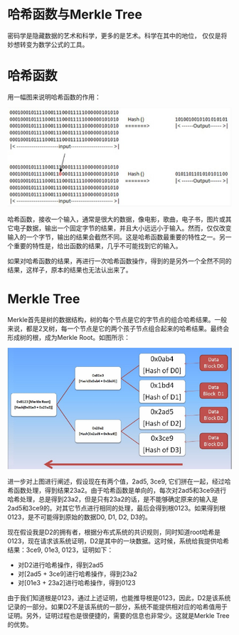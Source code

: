 # 哈希函数与Merkle Tree
密码学是隐藏数据的艺术和科学，更多的是艺术。科学在其中的地位，
仅仅是将妙想转变为数学公式的工具。

# 哈希函数
用一幅图来说明哈希函数的作用：

![img](/book/hash.jpg)

哈希函数，接收一个输入，通常是很大的数据，像电影，歌曲，电子书，图片或其它电子数据，输出一个固定字节的结果，并且大小远远小于输入。然而，仅仅改变输入的一个字节，输出的结果会截然不同。这是哈希函数最重要的特性之一。另一个重要的特性是，给出函数的结果，几乎不可能找到它的输入。

如果对哈希函数的结果，再进行一次哈希函数操作，得到的是另外一个全然不同的结果，这样子，原本的结果也无法认出来了。

# Merkle Tree
Merkle首先是树的数据结构，树的每个节点是它的字节点的组合哈希结果。一般来说，都是2叉树，每一个节点是它的两个孩子节点组合起来的哈希结果。最终会形成树的根，成为Merkle Root。如图所示：

![img](/book/merkle.jpg)

进一步对上图进行阐述，假设现在有两个值，2ad5, 3ce9, 它们拼在一起，经过哈希函数处理，得到结果23a2。由于哈希函数是单向的，每次对2ad5和3ce9进行哈希处理，总是得到23a2，但是只有23a2的话，是不能够确定原来的输入是2ad5和3ce9的。对其它节点进行相同的处理，最后会得到根0123。如果得到根0123，是不可能得到原始的数据D0, D1, D2, D3的。

现在假设我是D2的拥有者，根据分布式系统的共识规则，同时知道root哈希是0123，现在请求该系统证明，D2是其中的一块数据。这时候，系统给我提供哈希结果：3ce9, 01e3, 0123，证明如下：

- 对D2进行哈希操作，得到2ad5
- 对[2ad5 + 3ce9]进行哈希操作，得到23a2
- 对[01e3 + 23a2]进行哈希操作，得到0123

由于我们知道根是0123，通过上述证明，也能推导根是0123，因此，D2是该系统记录的一部分。如果D2不是该系统的一部分，系统不能提供相对应的哈希值用于证明。另外，证明过程也是很便捷的，需要的信息也非常少。这就是Merkle Tree的优势。
